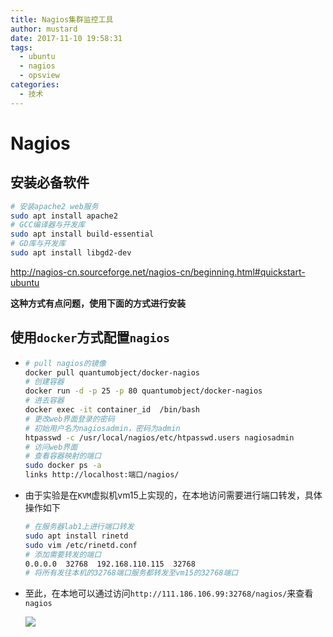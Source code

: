 ```yaml
---
title: Nagios集群监控工具
author: mustard
date: 2017-11-10 19:58:31
tags:
  - ubuntu
  - nagios
  - opsview
categories:
  - 技术
---
```


# Nagios

## 安装必备软件

```bash
# 安装apache2 web服务
sudo apt install apache2
# GCC编译器与开发库
sudo apt install build-essential
# GD库与开发库
sudo apt install libgd2-dev
```

http://nagios-cn.sourceforge.net/nagios-cn/beginning.html#quickstart-ubuntu

**这种方式有点问题，使用下面的方式进行安装**



## 使用`docker`方式配置`nagios`

- ```bash
  # pull nagios的镜像
  docker pull quantumobject/docker-nagios
  # 创建容器
  docker run -d -p 25 -p 80 quantumobject/docker-nagios
  # 进去容器
  docker exec -it container_id  /bin/bash
  # 更改web界面登录的密码
  # 初始用户名为nagiosadmin，密码为admin
  htpasswd -c /usr/local/nagios/etc/htpasswd.users nagiosadmin
  # 访问web界面
  # 查看容器映射的端口
  sudo docker ps -a
  links http://localhost:端口/nagios/
  ```

- 由于实验是在`KVM`虚拟机vm15上实现的，在本地访问需要进行端口转发，具体操作如下

  ```bash
  # 在服务器lab1上进行端口转发
  sudo apt install rinetd
  sudo vim /etc/rinetd.conf
  # 添加需要转发的端口
  0.0.0.0  32768  192.168.110.115  32768
  # 将所有发往本机的32768端口服务都转发至vm15的32768端口
  ```

- 至此，在本地可以通过访问`http://111.186.106.99:32768/nagios/`来查看`nagios`

  ![](https://vgy.me/3Sxg9m.png)

